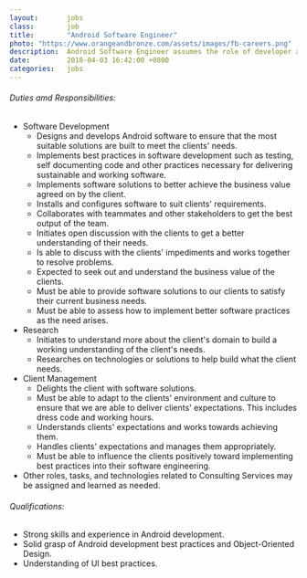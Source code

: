 ```yaml
---
layout:       jobs
class:        job
title:        "Android Software Engineer"
photo: "https://www.orangeandbronze.com/assets/images/fb-careers.png"
description:  Android Software Engineer assumes the role of developer and consultant, which involves implementing, assisting and advising clients in the field of Android software development. 
date:         2018-04-03 16:42:00 +0800
categories:   jobs
---
```

<!-- Do not leave new lines after each element. Elements after new lines will not be rendered. -->
<h6 class="-dark">Duties amd Responsibilities:</h6>
<ul>
    <li>Software Development
        <ul>
            <li>Designs and develops Android software to ensure that the most suitable solutions are built to meet the clients' needs.</li>
            <li>Implements best practices in software development such as testing, self documenting code and other practices necessary for delivering sustainable and working software.</li>
            <li>Implements software solutions to better achieve the business value agreed on by the client.</li>
            <li>Installs and configures software to suit clients' requirements.</li>
            <li>Collaborates with teammates and other stakeholders to get the best output of the team.</li>
            <li>Initiates open discussion with the clients to get a better understanding of their needs.</li>
            <li>Is able to discuss with the clients' impediments and works together to resolve problems.</li>
            <li>Expected to seek out and understand the business value of the clients.</li>
            <li>Must be able to provide software solutions to our clients to satisfy their current business needs.</li>
            <li>Must be able to assess how to implement better software practices as the need arises.</li>
        </ul>
    </li>
    <li>Research
        <ul>
            <li>Initiates to understand more about the client's domain to build a working understanding of the client's needs.</li>
            <li>Researches on technologies or solutions to help build what the client needs.</li>
        </ul>
    </li>
    <li>Client Management
        <ul>
            <li>Delights the client with software solutions.</li>
            <li>Must be able to adapt to the clients' environment and culture to ensure that we are able to deliver clients' expectations. This includes dress code and working hours.</li>
            <li>Understands clients' expectations and works towards achieving them.</li>
            <li>Handles clients' expectations and manages them appropriately.</li>
            <li>Must be able to influence the clients positively toward implementing best practices into their software engineering.</li>
        </ul>
    </li>
    <li>Other roles, tasks, and technologies related to Consulting Services may be assigned and learned as needed.</li>
</ul>
<h6 class="-dark">Qualifications:</h6>
<ul>
	<li>Strong skills and experience in Android development.</li>
	<li>Solid grasp of Android development best practices and Object-Oriented Design.</li>
	<li>Understanding of UI best practices.</li>
</ul>
